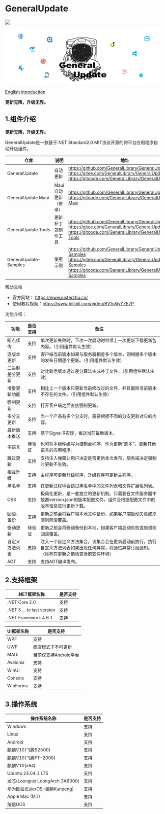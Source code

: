 # GeneralUpdate #
![](https://img.shields.io/github/license/JusterZhu/GeneralUpdate?color=blue)


![](imgs/GeneralUpdate_h2.png)

[English introduction](https://github.com/JusterZhu/GeneralUpdate/blob/master/README_en.md)

**更新无限，升级无界。**

## 1.组件介绍 ##

**更新无限，升级无界。**

GeneralUpdate是一款基于.NET Standard2.0 MIT协议开源的跨平台应用程序自动升级组件。

| 仓库                  | 说明                 | 地址                                                         |
| --------------------- | -------------------- | ------------------------------------------------------------ |
| GeneralUpdate         | 自动更新             | https://github.com/GeneralLibrary/GeneralUpdate<br />https://gitee.com/GeneralLibrary/GeneralUpdate<br />https://gitcode.com/GeneralLibrary/GeneralUpdate |
| GeneralUpdate.Maui    | Maui自动更新（安卓） | https://github.com/GeneralLibrary/GeneralUpdate.Maui<br />https://gitcode.com/GeneralLibrary/GeneralUpdate-Maui |
| GeneralUpdate.Tools   | 更新补丁包制作工具   | https://github.com/GeneralLibrary/GeneralUpdate.Tools<br />https://gitee.com/GeneralLibrary/GeneralUpdate.Tools<br />https://gitcode.com/GeneralLibrary/GeneralUpdate-Tools |
| GeneralUpdate-Samples | 使用示例             | https://github.com/GeneralLibrary/GeneralUpdate-Samples<br />https://gitee.com/GeneralLibrary/GeneralUpdate-Samples<br />https://gitcode.com/GeneralLibrary/GeneralUpdate-Samples |

帮助文档

- 官方网站： https://www.justerzhu.cn/
- 使用教程视频：https://www.bilibili.com/video/BV1c8iyYZE7P



功能介绍：

| 功能           | 是否支持 | 备注                                                         |
| -------------- | -------- | ------------------------------------------------------------ |
| 断点续传       | 支持     | 单次更新失败时，下次一次启动时继续上一次更新下载更新包内容。（引用组件默认生效） |
| 逐版本更新     | 支持     | 客户端当前版本如果与服务器相差多个版本，则根据多个版本的发布日期逐个更新。（引用组件默认生效） |
| 二进制差分更新 | 支持     | 对比新老版本通过差分算法生成补丁文件。（引用组件默认生效）   |
| 增量更新功能   | 支持     | 相比上一个版本只更新当前修改过的文件，并且删除当前版本不存在的文件。（引用组件默认生效） |
| 强制更新       | 支持     | 打开客户端之后直接强制更新。                                 |
| 多分支更新     | 支持     | 当一个产品有多个分支时，需要根据不同的分支更新对应的内容。   |
| 最新版本推送   | 支持     | 基于Signal R实现，推送当前最新版本。                         |
| 多语言         | 待验证   | 也可将本组件编写为控制台程序，作为更新“脚本”。更新其他语言的应用程序。 |
| 跳过更新       | 支持     | 支持注入弹窗让用户决定是否更新本次发布，服务端决定强制时更新不生效。 |
| 相互升级       | 支持     | 主程序可更新升级程序，升级程序可更新主程序。                 |
| 黑名单         | 支持     | 在更新过程中会跳过黑名单中的文件列表和文件扩展名列表。       |
| OSS            | 支持     | 极简化更新，是一套独立的更新机制。只需要在文件服务器中放置version.json的版本配置文件。组件会根据配置文件中的版本信息进行更新下载。 |
| 回滚、备份     | 支持     | 更新之前会将客户端本地文件备份，如果客户端启动失败或崩溃则回滚覆盖。 |
| 驱动更新       | 待验证   | 更新之前会将驱动备份到本地，如果客户端启动失败或崩溃则回滚覆盖。 |
| 自定义方法列表 | 支持     | 注入一个自定义方法集合，该集合会在更新启动前执行。执行自定义方法列表如果出现任何异常，将通过异常订阅通知。（推荐在更新之前检查当前软件环境） |
| AOT            | 支持     | 支持AOT编译发布。                                            |



## 2.支持框架

| .NET框架名称               | 是否支持 |
| -------------------------- | -------- |
| .NET Core 2.0              | 支持     |
| .NET 5 ... to last version | 支持     |
| .NET Framework 4.6.1       | 支持     |

| UI框架名称 | 是否支持              |
| ---------- | --------------------- |
| WPF        | 支持                  |
| UWP        | 商店模式下不可更新    |
| MAUI       | 目前仅支持Android平台 |
| Avalonia   | 支持                  |
| WinUI      | 支持                  |
| Console    | 支持                  |
| WinForms   | 支持                  |



## 3.操作系统

| 操作系统名称 | 是否支持 |
| ------------ | -------- |
| Windows      | 支持     |
| Linux        | 支持 |
| Android      | 支持 |
| 麒麟V10(飞腾S2500)  | 支持   |
| 麒麟V10(飞腾FT-2000)  | 支持   |
| 麒麟V10(x64)  | 支持   |
| Ubuntu 24.04.1 LTS | 支持 |
| 龙芯(Loongnix LoongArch 3A6000) | 支持 |
| 华为欧拉(EulerOS-鲲鹏Kunpeng) | 支持 |
| Apple Mac (M1) | 支持 |
| 统信UOS | 支持 |
